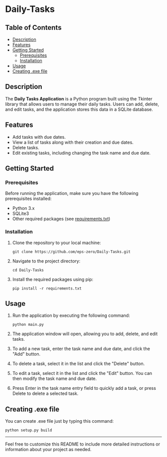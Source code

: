 # Daily-Tasks

## Table of Contents

- [Description](#description)
- [Features](#features)
- [Getting Started](#getting-started)
  - [Prerequisites](#prerequisites)
  - [Installation](#installation)
- [Usage](#usage)
- [Creating .exe file](#creating-.exe-file)

## Description

The **Daily Tasks Application** is a Python program built using the Tkinter library that allows users to manage their daily tasks. Users can add, delete, and edit tasks, and the application stores this data in a SQLite database.

## Features

- Add tasks with due dates.
- View a list of tasks along with their creation and due dates.
- Delete tasks.
- Edit existing tasks, including changing the task name and due date.

## Getting Started

### Prerequisites

Before running the application, make sure you have the following prerequisites installed:

- Python 3.x
- SQLite3
- Other required packages (see [requirements.txt](requirements.txt))

### Installation

1. Clone the repository to your local machine:

   ```shell
   git clone https://github.com/eps-zero/Daily-Tasks.git
   ```

2. Navigate to the project directory:

   ```shell
   cd Daily-Tasks
   ```

3. Install the required packages using pip:

   ```shell
   pip install -r requirements.txt
   ```

## Usage

1. Run the application by executing the following command:

   ```shell
   python main.py
   ```

2. The application window will open, allowing you to add, delete, and edit tasks.

3. To add a new task, enter the task name and due date, and click the "Add" button.

4. To delete a task, select it in the list and click the "Delete" button.

5. To edit a task, select it in the list and click the "Edit" button. You can then modify the task name and due date.

6. Press Enter in the task name entry field to quickly add a task, or press Delete to delete a selected task.

## Creating .exe file

You can create .exe file just by typing this command:
```shell
python setup.py build
```

---

Feel free to customize this README to include more detailed instructions or information about your project as needed.

